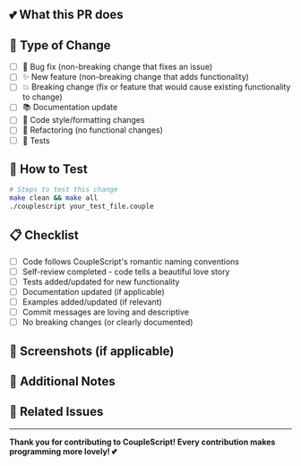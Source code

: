 ## 💕 What this PR does
<!-- Brief description of your changes and why they make CoupleScript more lovely -->

## 🎯 Type of Change
- [ ] 🐛 Bug fix (non-breaking change that fixes an issue)
- [ ] ✨ New feature (non-breaking change that adds functionality)
- [ ] 💥 Breaking change (fix or feature that would cause existing functionality to change)
- [ ] 📚 Documentation update
- [ ] 🎨 Code style/formatting changes
- [ ] 🔧 Refactoring (no functional changes)
- [ ] 🧪 Tests

## 🧪 How to Test
<!-- Provide steps to test your changes -->
```bash
# Steps to test this change
make clean && make all
./couplescript your_test_file.couple
```

## 📋 Checklist
- [ ] Code follows CoupleScript's romantic naming conventions
- [ ] Self-review completed - code tells a beautiful love story
- [ ] Tests added/updated for new functionality
- [ ] Documentation updated (if applicable)
- [ ] Examples added/updated (if relevant)
- [ ] Commit messages are loving and descriptive
- [ ] No breaking changes (or clearly documented)

## 🎨 Screenshots (if applicable)
<!-- Add screenshots for UI changes or visual improvements -->

## 💖 Additional Notes
<!-- Any other context about your romantic contribution -->

## 🚀 Related Issues
<!-- Link any related issues: Fixes #123, Closes #456 -->

---

**Thank you for contributing to CoupleScript! Every contribution makes programming more lovely! 💕**
